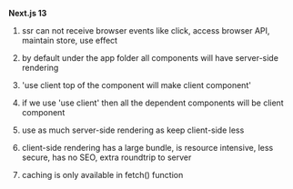 
**Next.js 13**


1. ssr can not receive browser events like click, access browser API, maintain store, use effect

2. by default under the app folder all components will have server-side rendering

3. 'use client top of the component will make client component'

4. if we use 'use client' then all the dependent components will be client component

5. use as much server-side rendering as keep client-side less

6. client-side rendering has a large bundle, is resource intensive, less secure, has no SEO, extra roundtrip to server

7. caching is only available in fetch() function

